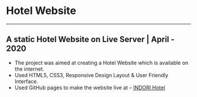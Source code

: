 # Hotel Website 
---
  ## A static Hotel Website on Live Server | April - 2020
- The project was aimed at creating a Hotel Website which is available on the internet.
-	Used HTML5, CSS3, Responsive Design Layout & User Friendly Interface.
-	Used GitHub pages to make the website live at – [INDORI Hotel](https://shubhgurjar.github.io/hotel/)
